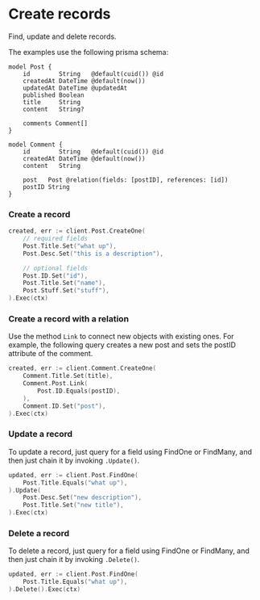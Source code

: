 # Create records

Find, update and delete records.

The examples use the following prisma schema:

```prisma
model Post {
    id        String   @default(cuid()) @id
    createdAt DateTime @default(now())
    updatedAt DateTime @updatedAt
    published Boolean
    title     String
    content   String?

    comments Comment[]
}

model Comment {
    id        String   @default(cuid()) @id
    createdAt DateTime @default(now())
    content   String

    post   Post @relation(fields: [postID], references: [id])
    postID String
}
```

### Create a record

```go
created, err := client.Post.CreateOne(
    // required fields
    Post.Title.Set("what up"),
    Post.Desc.Set("this is a description"),

    // optional fields
    Post.ID.Set("id"),
    Post.Title.Set("name"),
    Post.Stuff.Set("stuff"),
).Exec(ctx)
```

### Create a record with a relation

Use the method `Link` to connect new objects with existing ones. For example, the following query creates a new post and sets the postID attribute of the comment.

```go
created, err := client.Comment.CreateOne(
    Comment.Title.Set(title),
    Comment.Post.Link(
        Post.ID.Equals(postID),
    ),
    Comment.ID.Set("post"),
).Exec(ctx)
```

### Update a record

To update a record, just query for a field using FindOne or FindMany, and then just chain it by invoking `.Update()`.

```go
updated, err := client.Post.FindOne(
    Post.Title.Equals("what up"),
).Update(
    Post.Desc.Set("new description"),
    Post.Title.Set("new title"),
).Exec(ctx)
```

### Delete a record

To delete a record, just query for a field using FindOne or FindMany, and then just chain it by invoking `.Delete()`.

```go
updated, err := client.Post.FindOne(
    Post.Title.Equals("what up"),
).Delete().Exec(ctx)
```
